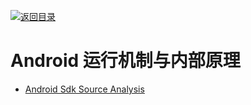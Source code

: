 [![返回目录](https://user-images.githubusercontent.com/5803001/38079637-ff0abcf0-3371-11e8-9b76-ad651620afc7.jpg)](https://github.com/wxyyxc1992/Awesome-Lists) 
 
 
# Android 运行机制与内部原理

- [Android Sdk Source Analysis](https://github.com/LittleFriendsGroup/AndroidSdkSourceAnalysis)

